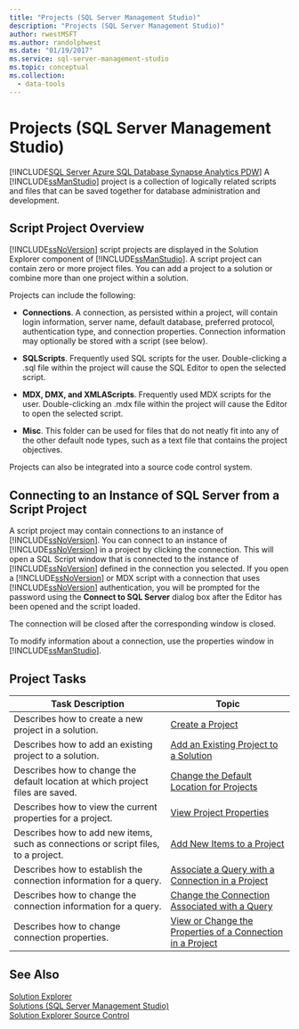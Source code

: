 ```yaml
---
title: "Projects (SQL Server Management Studio)"
description: "Projects (SQL Server Management Studio)"
author: rwestMSFT
ms.author: randolphwest
ms.date: "01/19/2017"
ms.service: sql-server-management-studio
ms.topic: conceptual
ms.collection:
  - data-tools
---
```

# Projects (SQL Server Management Studio)
[!INCLUDE[SQL Server Azure SQL Database Synapse Analytics PDW](../includes/applies-to-version/sql-asdb-asdbmi-asa-pdw.md)]
A [!INCLUDE[ssManStudio](../includes/ssmanstudio-md.md)] project is a collection of logically related scripts and files that can be saved together for database administration and development.  
  
## Script Project Overview  
[!INCLUDE[ssNoVersion](../includes/ssnoversion-md.md)] script projects are displayed in the Solution Explorer component of [!INCLUDE[ssManStudio](../includes/ssmanstudio-md.md)]. A script project can contain zero or more project files. You can add a project to a solution or combine more than one project within a solution.  
  
Projects can include the following:  
  
-   **Connections**. A connection, as persisted within a project, will contain login information, server name, default database, preferred protocol, authentication type, and connection properties. Connection information may optionally be stored with a script (see below).  
  
-   **SQLScripts**. Frequently used SQL scripts for the user. Double-clicking a .sql file within the project will cause the SQL Editor to open the selected script.  
  
-   **MDX, DMX, and XMLAScripts**. Frequently used MDX scripts for the user. Double-clicking an .mdx file within the project will cause the Editor to open the selected script.  
  
-   **Misc**. This folder can be used for files that do not neatly fit into any of the other default node types, such as a text file that contains the project objectives.  
  
Projects can also be integrated into a source code control system.  
  
## Connecting to an Instance of SQL Server from a Script Project  
A script project may contain connections to an instance of [!INCLUDE[ssNoVersion](../includes/ssnoversion-md.md)]. You can connect to an instance of [!INCLUDE[ssNoVersion](../includes/ssnoversion-md.md)] in a project by clicking the connection. This will open a SQL Script window that is connected to the instance of [!INCLUDE[ssNoVersion](../includes/ssnoversion-md.md)] defined in the connection you selected. If you open a [!INCLUDE[ssNoVersion](../includes/ssnoversion-md.md)] or MDX script with a connection that uses [!INCLUDE[ssNoVersion](../includes/ssnoversion-md.md)] authentication, you will be prompted for the password using the **Connect to SQL Server** dialog box after the Editor has been opened and the script loaded.  
  
The connection will be closed after the corresponding window is closed.  
  
To modify information about a connection, use the properties window in [!INCLUDE[ssManStudio](../includes/ssmanstudio-md.md)].  
  
## Project Tasks  
  
|Task Description|Topic|  
|--------------------|---------|  
|Describes how to create a new project in a solution.|[Create a Project](create-a-project.md)|  
|Describes how to add an existing project to a solution.|[Add an Existing Project to a Solution](add-an-existing-project-to-a-solution.md)|  
|Describes how to change the default location at which project files are saved.|[Change the Default Location for Projects](change-the-default-location-for-projects.md)|  
|Describes how to view the current properties for a project.|[View Project Properties](view-project-properties.md)|  
|Describes how to add new items, such as connections or script files, to a project.|[Add New Items to a Project](add-new-items-to-a-project.md)|  
|Describes how to establish the connection information for a query.|[Associate a Query with a Connection in a Project](associate-a-query-with-a-connection-in-a-project.md)|  
|Describes how to change the connection information for a query.|[Change the Connection Associated with a Query](change-the-connection-associated-with-a-query.md)|  
|Describes how to change connection properties.|[View or Change the Properties of a Connection in a Project](view-or-change-the-properties-of-a-connection-in-a-project.md)|  
  
## See Also  
[Solution Explorer](solution-explorer.md)  
[Solutions &#40;SQL Server Management Studio&#41;](solutions-sql-server-management-studio.md)  
[Solution Explorer Source Control](solution-explorer.md)  
